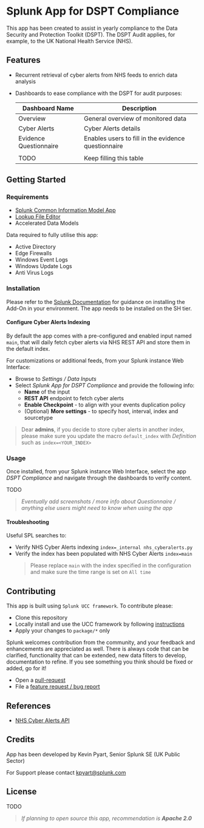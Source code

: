 # Splunk App for DSPT Compliance
This app has been created to assist in yearly compliance to the Data Security and Protection Toolkit (DSPT). 
The DSPT Audit applies, for example, to the UK National Health Service (NHS). 

## Features
* Recurrent retrieval of cyber alerts from NHS feeds to enrich data analysis
* Dashboards to ease compliance with the DSPT for audit purposes:
    
    | **Dashboard Name**     | **Description**                                     |
    |------------------------|-----------------------------------------------------|
    | Overview               | General overview of monitored data                  |
    | Cyber Alerts           | Cyber Alerts details                                |
    | Evidence Questionnaire | Enables users to fill in the evidence questionnaire |
    |                        |                                                     |
    |         TODO           |     Keep filling this table                         |

## Getting Started
### Requirements
* [Splunk Common Information Model App](https://splunkbase.splunk.com/app/1621/)
* [Lookup File Editor](https://splunkbase.splunk.com/app/1724/)
* Accelerated Data Models

Data required to fully utilise this app:

* Active Directory
* Edge Firewalls
* Windows Event Logs
* Windows Update Logs
* Anti Virus Logs

### Installation
Please refer to the [Splunk Documentation](https://docs.splunk.com/Documentation/AddOns/released/Overview/Installingadd-ons) for guidance on installing the Add-On in your environment. The app needs to be installed on the SH tier.

#### Configure Cyber Alerts Indexing
By default the app comes with a pre-configured and enabled input named `main`, that will daily fetch cyber alerts via NHS REST API and store them in the default index.

For customizations or additional feeds, from your Splunk instance Web Interface:
* Browse to *Settings / Data Inputs*
* Select *Splunk App for DSPT Compliance* and provide the following info:
    * **Name** of the input
    * **REST API** endpoint to fetch cyber alerts
    * **Enable Checkpoint** - to align with your events duplication policy
    * (Optional) **More settings** - to specify host, interval, index and sourcetype

> Dear **admins**, if you decide to store cyber alerts in another index, please make sure you update the macro `default_index` with *Definition* such as `index=<YOUR_INDEX>`

### Usage
Once installed, from your Splunk instance Web Interface, select the app *DSPT Compliance* and navigate through the dashboards to verify content.

TODO
> *Eventually add screenshots / more info about Questionnaire / anything else users might need to know when using the app*

#### Troubleshooting
Useful SPL searches to:
* Verify NHS Cyber Alerts indexing `index=_internal nhs_cyberalerts.py`
* Verify the index has been populated with NHS Cyber Alerts `index=main`
    > Please replace `main` with the index  specified in the configuration and make sure the time range is set on `All time`

## Contributing
This app is built using `Splunk UCC framework`. To contribute please:
* Clone this repository
* Locally install and use the UCC framework by following [instructions](https://github.com/splunk/addonfactory-ucc-generator#how-to-use)
* Apply your changes to `package/*` only

Splunk welcomes contribution from the community, and your feedback and enhancements are appreciated as well. There is always code that can be clarified, functionality that can be extended, new data filters to develop, documentation to refine. If you see something you think should be fixed or added, go for it!
* Open a [pull-request](https://github.com/splunk/splunk-app-for-dspt-compliance/pulls)
* File a [feature request / bug report](https://github.com/splunk/splunk-app-for-dspt-compliance/issues)

## References
* [NHS Cyber Alerts API](https://digital.nhs.uk/services/data-security-centre/cyber-alerts-api/get-cyber-alerts)

## Credits
App has been developed by Kevin Pyart, Senior Splunk SE (UK Public Sector)

For Support please contact kpyart@splunk.com

## License
TODO
> *If planning to open source this app, recommendation is **Apache 2.0***
